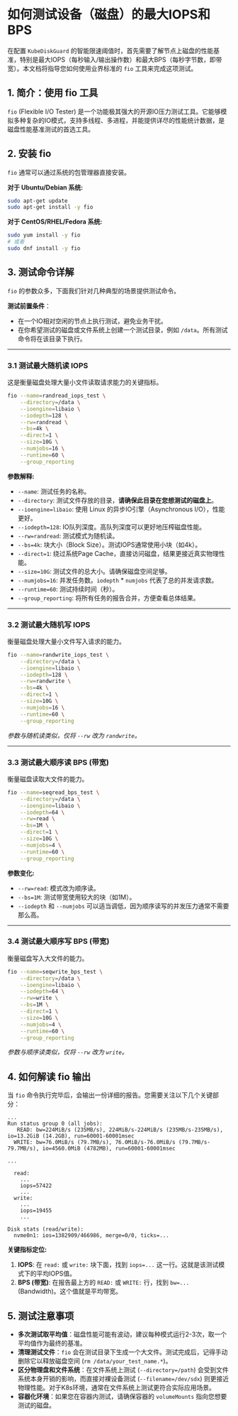 # 如何测试设备（磁盘）的最大IOPS和BPS

在配置 `KubeDiskGuard` 的智能限速阈值时，首先需要了解节点上磁盘的性能基准，特别是最大IOPS（每秒输入/输出操作数）和最大BPS（每秒字节数，即带宽）。本文档将指导您如何使用业界标准的 `fio` 工具来完成这项测试。

## 1. 简介：使用 fio 工具

`fio` (Flexible I/O Tester) 是一个功能极其强大的开源IO压力测试工具。它能够模拟多种复杂的IO模式，支持多线程、多进程，并能提供详尽的性能统计数据，是磁盘性能基准测试的首选工具。

## 2. 安装 fio

`fio` 通常可以通过系统的包管理器直接安装。

**对于 Ubuntu/Debian 系统:**
```bash
sudo apt-get update
sudo apt-get install -y fio
```

**对于 CentOS/RHEL/Fedora 系统:**
```bash
sudo yum install -y fio
# 或者
sudo dnf install -y fio
```

## 3. 测试命令详解

`fio` 的参数众多，下面我们针对几种典型的场景提供测试命令。

**测试前置条件**：
- 在一个IO相对空闲的节点上执行测试，避免业务干扰。
- 在你希望测试的磁盘或文件系统上创建一个测试目录，例如 `/data`。所有测试命令将在该目录下执行。

---

### 3.1 测试最大随机读 IOPS

这是衡量磁盘处理大量小文件读取请求能力的关键指标。

```bash
fio --name=randread_iops_test \
    --directory=/data \
    --ioengine=libaio \
    --iodepth=128 \
    --rw=randread \
    --bs=4k \
    --direct=1 \
    --size=10G \
    --numjobs=16 \
    --runtime=60 \
    --group_reporting
```

**参数解释:**
- `--name`: 测试任务的名称。
- `--directory`: 测试文件存放的目录，**请确保此目录在您想测试的磁盘上**。
- `--ioengine=libaio`: 使用 Linux 的异步IO引擎（Asynchronous I/O），性能更好。
- `--iodepth=128`: IO队列深度。高队列深度可以更好地压榨磁盘性能。
- `--rw=randread`: 测试模式为随机读。
- `--bs=4k`: 块大小（Block Size）。测试IOPS通常使用小块（如4k）。
- `--direct=1`: 绕过系统Page Cache，直接访问磁盘，结果更接近真实物理性能。
- `--size=10G`: 测试文件的总大小。请确保磁盘空间足够。
- `--numjobs=16`: 并发任务数。`iodepth` * `numjobs` 代表了总的并发请求数。
- `--runtime=60`: 测试持续时间（秒）。
- `--group_reporting`: 将所有任务的报告合并，方便查看总体结果。

---

### 3.2 测试最大随机写 IOPS

衡量磁盘处理大量小文件写入请求的能力。

```bash
fio --name=randwrite_iops_test \
    --directory=/data \
    --ioengine=libaio \
    --iodepth=128 \
    --rw=randwrite \
    --bs=4k \
    --direct=1 \
    --size=10G \
    --numjobs=16 \
    --runtime=60 \
    --group_reporting
```
*参数与随机读类似，仅将 `--rw` 改为 `randwrite`。*

---

### 3.3 测试最大顺序读 BPS (带宽)

衡量磁盘读取大文件的能力。

```bash
fio --name=seqread_bps_test \
    --directory=/data \
    --ioengine=libaio \
    --iodepth=64 \
    --rw=read \
    --bs=1M \
    --direct=1 \
    --size=10G \
    --numjobs=4 \
    --runtime=60 \
    --group_reporting
```
**参数变化:**
- `--rw=read`: 模式改为顺序读。
- `--bs=1M`: 测试带宽使用较大的块（如1M）。
- `--iodepth` 和 `--numjobs` 可以适当调低，因为顺序读写的并发压力通常不需要那么高。

---

### 3.4 测试最大顺序写 BPS (带宽)

衡量磁盘写入大文件的能力。

```bash
fio --name=seqwrite_bps_test \
    --directory=/data \
    --ioengine=libaio \
    --iodepth=64 \
    --rw=write \
    --bs=1M \
    --direct=1 \
    --size=10G \
    --numjobs=4 \
    --runtime=60 \
    --group_reporting
```
*参数与顺序读类似，仅将 `--rw` 改为 `write`。*

## 4. 如何解读 fio 输出

当 `fio` 命令执行完毕后，会输出一份详细的报告。您需要关注以下几个关键部分：

```
...
Run status group 0 (all jobs):
   READ: bw=224MiB/s (235MB/s), 224MiB/s-224MiB/s (235MB/s-235MB/s), io=13.2GiB (14.2GB), run=60001-60001msec
  WRITE: bw=76.0MiB/s (79.7MB/s), 76.0MiB/s-76.0MiB/s (79.7MB/s-79.7MB/s), io=4560.0MiB (4782MB), run=60001-60001msec

...

  read:
    ...
    iops=57422
    ...
  write:
    ...
    iops=19455
    ...

Disk stats (read/write):
  nvme0n1: ios=1382909/466986, merge=0/0, ticks=...
```

**关键指标定位:**

1.  **IOPS**: 在 `read:` 或 `write:` 块下面，找到 `iops=...` 这一行。这就是该测试模式下的平均IOPS值。
2.  **BPS (带宽)**: 在报告最上方的 `READ:` 或 `WRITE:` 行，找到 `bw=...` (Bandwidth)。这个值就是平均带宽。

## 5. 测试注意事项

- **多次测试取平均值**：磁盘性能可能有波动，建议每种模式运行2-3次，取一个平均值作为最终的基准。
- **清理测试文件**：`fio` 会在测试目录下生成一个大文件。测试完成后，记得手动删除它以释放磁盘空间 (`rm /data/your_test_name.*`)。
- **区分物理盘和文件系统**：在文件系统上测试 (`--directory=/path`) 会受到文件系统本身开销的影响，而直接对裸设备测试 (`--filename=/dev/sdx`) 则更接近物理性能。对于K8s环境，通常在文件系统上测试更符合实际应用场景。
- **容器化环境**：如果您在容器内测试，请确保容器的 `volumeMounts` 指向您想要测试的磁盘。 